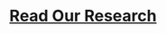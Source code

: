 <h1 style='text-align: center;line-height:150%'><a href='https://drive.google.com/file/d/1Z01DE_EZfo4yd_-qxhh7B40DilQQIwSS/view?usp=sharing'>Read Our Research<a/></h1>